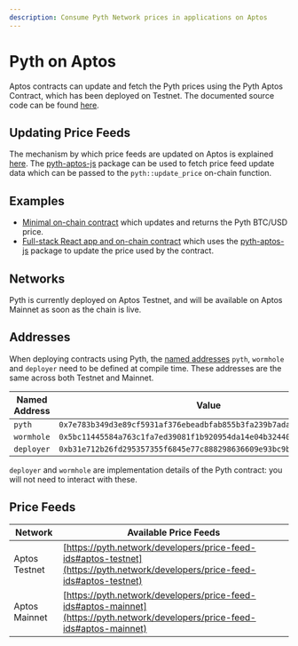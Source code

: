 ```yaml
---
description: Consume Pyth Network prices in applications on Aptos
---
```


# Pyth on Aptos

Aptos contracts can update and fetch the Pyth prices using the Pyth Aptos Contract, which has been deployed on Testnet. The documented source code can be found [here](https://github.com/pyth-network/pyth-crosschain/blob/main/aptos/contracts/sources/pyth.move).

## Updating Price Feeds

The mechanism by which price feeds are updated on Aptos is explained [here](./consume-data.md). The [pyth-aptos-js](https://github.com/pyth-network/pyth-js/tree/main/pyth-aptos-js) package can be used to fetch price feed update data which can be passed to the `pyth::update_price` on-chain function.

## Examples
- [Minimal on-chain contract](https://github.com/pyth-network/pyth-crosschain/blob/main/aptos/examples/fetch_btc_price) which updates and returns the Pyth BTC/USD price.
- [Full-stack React app and on-chain contract](https://github.com/pyth-network/pyth-crosschain/blob/main/aptos/examples/mint_nft) which uses the [pyth-aptos-js](https://github.com/pyth-network/pyth-js/tree/main/pyth-aptos-js) package to update the price used by the contract.

## Networks 

Pyth is currently deployed on Aptos Testnet, and will be available on Aptos Mainnet as soon as the chain is live.

## Addresses

When deploying contracts using Pyth, the [named addresses](https://diem.github.io/move/address.html#named-addresses) `pyth`, `wormhole` and `deployer` need to be defined at compile time. These addresses are the same across both Testnet and Mainnet.

| Named Address | Value                                                               |
| ------------- | --------------------------------------------------------------------|
| `pyth`        | `0x7e783b349d3e89cf5931af376ebeadbfab855b3fa239b7ada8f5a92fbea6b387`|
| `wormhole`    | `0x5bc11445584a763c1fa7ed39081f1b920954da14e04b32440cba863d03e19625`|
| `deployer`    | `0xb31e712b26fd295357355f6845e77c888298636609e93bc9b05f0f604049f434`|

`deployer` and `wormhole` are implementation details of the Pyth contract: you will not need to interact with these.

## Price Feeds

| Network | Available Price Feeds                                             |
| -------------- | -----------------------------------------------------------|
| Aptos Testnet  |[https://pyth.network/developers/price-feed-ids#aptos-testnet](https://pyth.network/developers/price-feed-ids#aptos-testnet)|
| Aptos Mainnet  |[https://pyth.network/developers/price-feed-ids#aptos-mainnet](https://pyth.network/developers/price-feed-ids#aptos-mainnet)|

